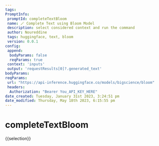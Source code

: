 ```yaml
---
tags: 
PromptInfo:
 promptId: completeTextBloom 
 name: 🪄 Complete Text using Bloom Model
 description: select considered context and run the command 
 author: Noureddine
 tags: huggingface, text, bloom
 version: 0.0.1
config:
 append:
  bodyParams: false
  reqParams: true
 context: 'inputs'
 output: 'requestResults[0]?.generated_text'
bodyParams:
reqParams:
 url: "https://api-inference.huggingface.co/models/bigscience/bloom"
 headers:
  Authorization: "Bearer You_API_KEY_HERE"
date_created: Tuesday, January 31st 2023, 3:24:51 pm
date_modified: Thursday, May 18th 2023, 6:15:55 pm
---
```

# completeTextBloom
{{selection}}

